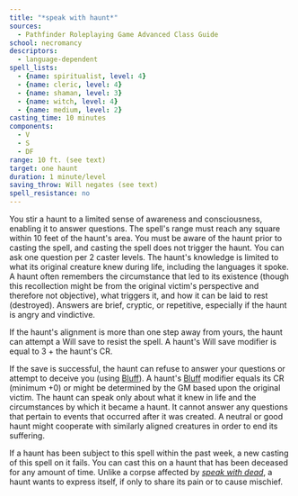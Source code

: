```yaml
---
title: "*speak with haunt*"
sources:
  - Pathfinder Roleplaying Game Advanced Class Guide
school: necromancy
descriptors:
  - language-dependent
spell_lists:
  - {name: spiritualist, level: 4}
  - {name: cleric, level: 4}
  - {name: shaman, level: 3}
  - {name: witch, level: 4}
  - {name: medium, level: 2}
casting_time: 10 minutes
components:
  - V
  - S
  - DF
range: 10 ft. (see text)
target: one haunt
duration: 1 minute/level
saving_throw: Will negates (see text)
spell_resistance: no
---
```


You stir a haunt to a limited sense of awareness and consciousness, enabling it to answer questions. The spell's range must reach any square within 10 feet of the haunt's area. You must be aware of the haunt prior to casting the spell, and casting the spell does not trigger the haunt. You can ask one question per 2 caster levels. The haunt's knowledge is limited to what its original creature knew during life, including the languages it spoke. A haunt often remembers the circumstance that led to its existence (though this recollection might be from the original victim's perspective and therefore not objective), what triggers it, and how it can be laid to rest (destroyed). Answers are brief, cryptic, or repetitive, especially if the haunt is angry and vindictive.

If the haunt's alignment is more than one step away from yours, the haunt can attempt a Will save to resist the spell. A haunt's Will save modifier is equal to 3 + the haunt's CR.

If the save is successful, the haunt can refuse to answer your questions or attempt to deceive you (using [Bluff](/skills/bluff/)). A haunt's [Bluff](/skills/bluff/) modifier equals its CR (minimum +0) or might be determined by the GM based upon the original victim. The haunt can speak only about what it knew in life and the circumstances by which it became a haunt. It cannot answer any questions that pertain to events that occurred after it was created. A neutral or good haunt might cooperate with similarly aligned creatures in order to end its suffering.

If a haunt has been subject to this spell within the past week, a new casting of this spell on it fails. You can cast this on a haunt that has been deceased for any amount of time. Unlike a corpse affected by [*speak with dead*](/spells/speak-with-dead/), a haunt wants to express itself, if only to share its pain or to cause mischief.

